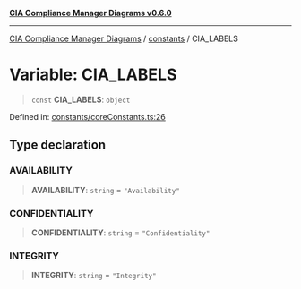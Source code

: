 [**CIA Compliance Manager Diagrams v0.6.0**](../../README.md)

***

[CIA Compliance Manager Diagrams](../../modules.md) / [constants](../README.md) / CIA\_LABELS

# Variable: CIA\_LABELS

> `const` **CIA\_LABELS**: `object`

Defined in: [constants/coreConstants.ts:26](https://github.com/step-security-bot/cia-compliance-manager/blob/8fd9c10973b52d0d78d7f90b0376987bfdcead6f/src/constants/coreConstants.ts#L26)

## Type declaration

### AVAILABILITY

> **AVAILABILITY**: `string` = `"Availability"`

### CONFIDENTIALITY

> **CONFIDENTIALITY**: `string` = `"Confidentiality"`

### INTEGRITY

> **INTEGRITY**: `string` = `"Integrity"`
